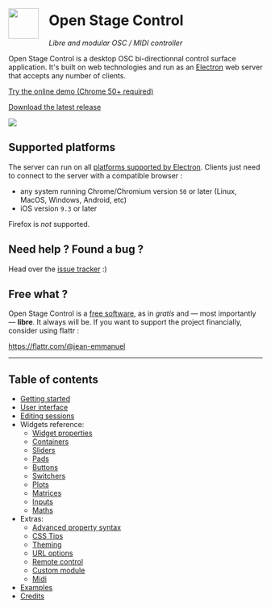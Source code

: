 

# <img style="margin:0 auto;display:inline-block;width:60px;float:left;margin-right:20px;margin-top:-7px;" src="img/logo.svg"/> Open Stage Control

*Libre and modular OSC / MIDI controller*

Open Stage Control is a desktop OSC bi-directionnal control surface application. It's built on web technologies and run as an [Electron](http://electron.atom.io/) web server that accepts any number of clients.

<a class="button" href="http://demo.osc.ammd.net">Try the online demo (Chrome 50+ required)</a>

<a class="button" href="https://github.com/jean-emmanuel/open-stage-control/releases">Download the latest release</a>


![](img/ardour-osc.png)

## Supported platforms

The server can run on all [platforms supported by Electron](https://electron.atom.io/docs/tutorial/supported-platforms/). Clients just need to connect to the server with a compatible browser :

- any system running Chrome/Chromium version `50` or later (Linux, MacOS, Windows, Android, etc)
- iOS version `9.3` or later

Firefox is *not* supported.

## Need help ? Found a bug ?

Head over the [issue tracker](https://github.com/jean-emmanuel/open-stage-control/issues) :)

## Free what ?

Open Stage Control is a [free software](https://www.fsf.org/), as in *gratis* and — most importantly — **libre**. It always will be. If you want to support the project financially, consider using flattr :

https://flattr.com/@jean-emmanuel

----

## Table of contents

- [Getting started](getting-started)
- [User interface](interface)
- [Editing sessions](editing-sessions)
- Widgets reference:
    - [Widget properties](widgets/widgets)
    - [Containers](widgets/containers)
    - [Sliders](widgets/sliders)
    - [Pads](widgets/pads)
    - [Buttons](widgets/buttons)
    - [Switchers](widgets/switchers)
    - [Plots](widgets/plots)
    - [Matrices](widgets/matrices)
    - [Inputs](widgets/inputs)
    - [Maths](widgets/maths)
- Extras:
    - [Advanced property syntax](extras/advanced-property-syntax)
    - [CSS Tips](extras/css-tips)
    - [Theming](extras/theming)
    - [URL options](extras/url-options)
    - [Remote control](extras/remote-control)
    - [Custom module](extras/custom-module)
    - [Midi](extras/midi)
- [Examples](examples)
- [Credits](credits)
